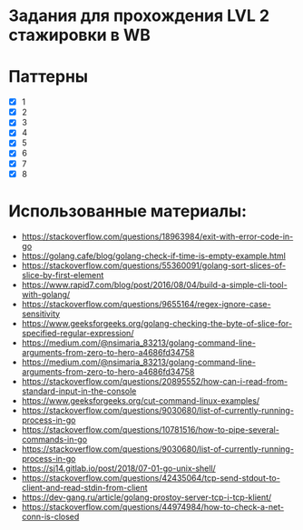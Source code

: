 # Задания для прохождения LVL 2 стажировки в WB 
# Паттерны
- [X] 1
- [X] 2
- [X] 3
- [X] 4
- [X] 5
- [X] 6
- [X] 7
- [X] 8

# Использованные материалы:
- https://stackoverflow.com/questions/18963984/exit-with-error-code-in-go
- https://golang.cafe/blog/golang-check-if-time-is-empty-example.html
- https://stackoverflow.com/questions/55360091/golang-sort-slices-of-slice-by-first-element
- https://www.rapid7.com/blog/post/2016/08/04/build-a-simple-cli-tool-with-golang/
- https://stackoverflow.com/questions/9655164/regex-ignore-case-sensitivity
- https://www.geeksforgeeks.org/golang-checking-the-byte-of-slice-for-specified-regular-expression/
- https://medium.com/@nsimaria_83213/golang-command-line-arguments-from-zero-to-hero-a4686fd34758
- https://medium.com/@nsimaria_83213/golang-command-line-arguments-from-zero-to-hero-a4686fd34758
- https://stackoverflow.com/questions/20895552/how-can-i-read-from-standard-input-in-the-console
- https://www.geeksforgeeks.org/cut-command-linux-examples/
- https://stackoverflow.com/questions/9030680/list-of-currently-running-process-in-go
- https://stackoverflow.com/questions/10781516/how-to-pipe-several-commands-in-go
- https://stackoverflow.com/questions/9030680/list-of-currently-running-process-in-go
- https://sj14.gitlab.io/post/2018/07-01-go-unix-shell/
- https://stackoverflow.com/questions/42435064/tcp-send-stdout-to-client-and-read-stdin-from-client
- https://dev-gang.ru/article/golang-prostoy-server-tcp-i-tcp-klient/
- https://stackoverflow.com/questions/44974984/how-to-check-a-net-conn-is-closed